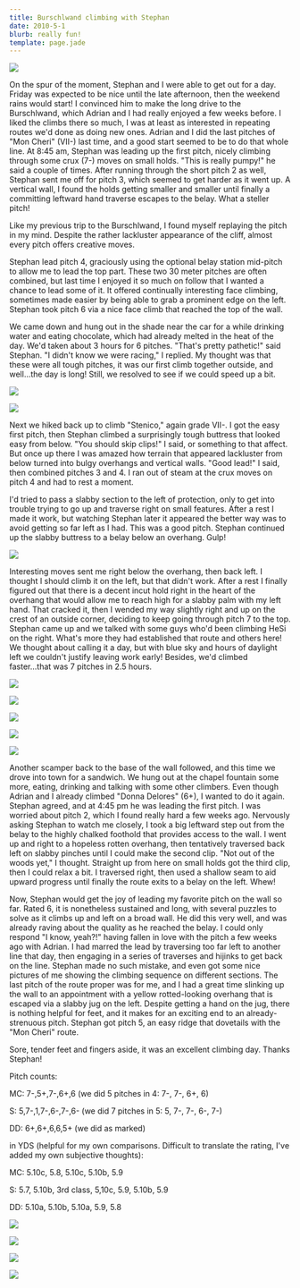 ```yaml
---
title: Burschlwand climbing with Stephan
date: 2010-5-1
blurb: really fun!
template: page.jade
---
```


[![](http://farm4.static.flickr.com/3049/4569144468_4833e89f9e.jpg)](http://www.flickr.com/photos/ripsawridge/4569144468/)
  
  
On the spur of the moment, Stephan and I were able to get out for a day.
Friday was expected to be nice until the late afternoon, then the weekend
rains would start! I convinced him to make the long drive to the Burschlwand,
which Adrian and I had really enjoyed a few weeks before. I liked the climbs
there so much, I was at least as interested in repeating routes we'd done
as doing new ones. Adrian and I did the last pitches of "Mon Cheri" (VII-)
last time, and a good start seemed to be to do that whole line. At 8:45
am, Stephan was leading up the first pitch, nicely climbing through some
crux (7-) moves on small holds. "This is really pumpy!" he said a couple
of times. After running through the short pitch 2 as well, Stephan sent
me off for pitch 3, which seemed to get harder as it went up. A vertical
wall, I found the holds getting smaller and smaller until finally a committing
leftward hand traverse escapes to the belay. What a steller pitch!
  
  
Like my previous trip to the Burschlwand, I found myself replaying the
pitch in my mind. Despite the rather lackluster appearance of the cliff,
almost every pitch offers creative moves.
  
  
Stephan lead pitch 4, graciously using the optional belay station mid-pitch
to allow me to lead the top part. These two 30 meter pitches are often
combined, but last time I enjoyed it so much on follow that I wanted a
chance to lead some of it. It offered continually interesting face climbing,
sometimes made easier by being able to grab a prominent edge on the left.
Stephan took pitch 6 via a nice face climb that reached the top of the
wall.
  
  
We came down and hung out in the shade near the car for a while drinking
water and eating chocolate, which had already melted in the heat of the
day. We'd taken about 3 hours for 6 pitches. "That's pretty pathetic!"
said Stephan. "I didn't know we were racing," I replied. My thought was
that these were all tough pitches, it was our first climb together outside,
and well...the day is long! Still, we resolved to see if we could speed
up a bit.
  
  
[![](http://farm4.static.flickr.com/3211/4568508991_0bb6b24bd2.jpg)](http://www.flickr.com/photos/ripsawridge/4568508991/)
  
[![](http://farm4.static.flickr.com/3595/4568510797_c7e729b968.jpg)](http://www.flickr.com/photos/ripsawridge/4568510797/)
  
  
Next we hiked back up to climb "Stenico," again grade VII-. I got the
easy first pitch, then Stephan climbed a surprisingly tough buttress that
looked easy from below. "You should skip clips!" I said, or something to
that affect. But once up there I was amazed how terrain that appeared lackluster
from below turned into bulgy overhangs and vertical walls. "Good lead!"
I said, then combined pitches 3 and 4\. I ran out of steam at the crux moves
on pitch 4 and had to rest a moment.
  
  
I'd tried to pass a slabby section to the left of protection, only to
get into trouble trying to go up and traverse right on small features.
After a rest I made it work, but watching Stephan later it appeared the
better way was to avoid getting so far left as I had. This was a good pitch.
Stephan continued up the slabby buttress to a belay below an overhang.
Gulp!
  
  
[![](http://farm5.static.flickr.com/4057/4569154728_62a0e50203.jpg)](http://www.flickr.com/photos/ripsawridge/4569154728/)
  
  
Interesting moves sent me right below the overhang, then back left. I
thought I should climb it on the left, but that didn't work. After a rest
I finally figured out that there is a decent incut hold right in the heart
of the overhang that would allow me to reach high for a slabby palm with
my left hand. That cracked it, then I wended my way slightly right and
up on the crest of an outside corner, deciding to keep going through pitch
7 to the top. Stephan came up and we talked with some guys who'd been climbing
HeSi on the right. What's more they had established that route and others
here! We thought about calling it a day, but with blue sky and hours of
daylight left we couldn't justify leaving work early! Besides, we'd climbed
faster...that was 7 pitches in 2.5 hours.
  
  
[![](http://farm4.static.flickr.com/3304/4568521975_3164bb7cbd.jpg)](http://www.flickr.com/photos/ripsawridge/4568521975/)
  
[![](http://farm5.static.flickr.com/4033/4569160200_eb25dd507e.jpg)](http://www.flickr.com/photos/ripsawridge/4569160200/)
  
[![](http://farm4.static.flickr.com/3389/4568524557_c7770ef730.jpg)](http://www.flickr.com/photos/ripsawridge/4568524557/)
  
[![](http://farm4.static.flickr.com/3541/4568525831_7f9d8c0cc9.jpg)](http://www.flickr.com/photos/ripsawridge/4568525831/)
  
[![](http://farm5.static.flickr.com/4028/4569164022_64ab4b7ceb.jpg)](http://www.flickr.com/photos/ripsawridge/4569164022/)
  
  
Another scamper back to the base of the wall followed, and this time we
drove into town for a sandwich. We hung out at the chapel fountain some
more, eating, drinking and talking with some other climbers. Even though
Adrian and I already climbed "Donna Delores" (6+), I wanted to do it again.
Stephan agreed, and at 4:45 pm he was leading the first pitch. I was worried
about pitch 2, which I found really hard a few weeks ago. Nervously asking
Stephan to watch me closely, I took a big leftward step out from the belay
to the highly chalked foothold that provides access to the wall. I went
up and right to a hopeless rotten overhang, then tentatively traversed
back left on slabby pinches until I could make the second clip. "Not out
of the woods yet," I thought. Straight up from here on small holds got
the third clip, then I could relax a bit. I traversed right, then used
a shallow seam to aid upward progress until finally the route exits to
a belay on the left. Whew!
  
  
Now, Stephan would get the joy of leading my favorite pitch on the wall
so far. Rated 6, it is nonetheless sustained and long, with several puzzles
to solve as it climbs up and left on a broad wall. He did this very well,
and was already raving about the quality as he reached the belay. I could
only respond "I know, yeah?!" having fallen in love with the pitch a few
weeks ago with Adrian. I had marred the lead by traversing too far left
to another line that day, then engaging in a series of traverses and hijinks
to get back on the line. Stephan made no such mistake, and even got some
nice pictures of me showing the climbing sequence on different sections.
The last pitch of the route proper was for me, and I had a great time slinking
up the wall to an appointment with a yellow rotted-looking overhang that
is escaped via a slabby jug on the left. Despite getting a hand on the
jug, there is nothing helpful for feet, and it makes for an exciting end
to an already-strenuous pitch. Stephan got pitch 5, an easy ridge that
dovetails with the "Mon Cheri" route.
  
  
Sore, tender feet and fingers aside, it was an excellent climbing day.
Thanks Stephan!
  
  
Pitch counts:
  
MC: 7-,5+,7-,6+,6 (we did 5 pitches in 4: 7-, 7-, 6+, 6)
  
S: 5,7-,1,7-,6-,7-,6- (we did 7 pitches in 5: 5, 7-, 7-, 6-, 7-)
  
DD: 6+,6+,6,6,5+ (we did as marked)
  
  
in YDS (helpful for my own comparisons. Difficult to translate the rating,
I've added my own subjective thoughts):
  
MC: 5.10c, 5.8, 5.10c, 5.10b, 5.9
  
S: 5.7, 5.10b, 3rd class, 5,10c, 5.9, 5.10b, 5.9
  
DD: 5.10a, 5.10b, 5.10a, 5.9, 5.8
  
  
[![](http://farm4.static.flickr.com/3404/4569165124_a15cb0a5da.jpg)](http://www.flickr.com/photos/ripsawridge/4569165124/)
  
[![](http://farm5.static.flickr.com/4009/4569148090_561f0ec6d7.jpg)](http://www.flickr.com/photos/ripsawridge/4569148090/)
  
[![](http://farm5.static.flickr.com/4017/4569141768_62db3675d8.jpg)](http://www.flickr.com/photos/ripsawridge/4569141768/)
  
[![](http://farm5.static.flickr.com/4001/4568506753_0565c67dec.jpg)](http://www.flickr.com/photos/ripsawridge/4568506753/)
